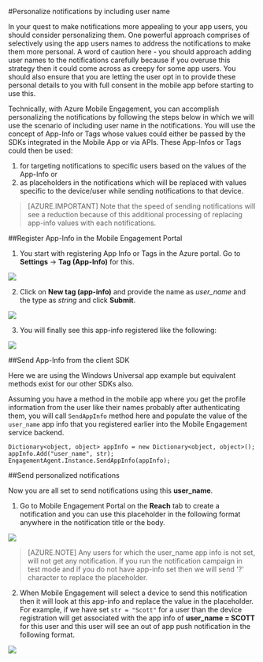 <properties 
	pageTitle="Send personalized notification with Azure Mobile Engagement" 
	description="How to send personalized notifications by including user profile information in the notifications like their names"		
	services="mobile-engagement" 
	documentationCenter="mobile" 
	authors="piyushjo" 
	manager="dwrede" 
	editor="" />

<tags 
	ms.service="mobile-engagement" 
	ms.workload="mobile" 
	ms.tgt_pltfrm="all" 
	ms.devlang="na" 
	ms.topic="article" 
	ms.date="12/07/2015" 
	ms.author="piyushjo" />

#Personalize notifications by including user name

In your quest to make notifications more appealing to your app users, you should consider personalizing them. One powerful approach comprises of selectively using the app users names to address the notifications to make them more personal. A word of caution here - you should approach adding user names to the notifications carefully because if you overuse this strategy then it could come across as creepy for some app users. You should also ensure that you are letting the user opt in to provide these personal details to you with full consent in the mobile app before starting to use this. 

Technically, with Azure Mobile Engagement, you can accomplish personalizing the notifications by following the steps below in which we will use the scenario of including user name in the notifications. You will use the concept of App-Info or Tags whose values could either be passed by the SDKs integrated in the Mobile App or via APIs. These App-Infos or Tags could then be used:

1. for targeting notifications to specific users based on the values of the App-Info or 
2. as placeholders in the notifications which will be replaced with values specific to the device/user while sending notifications to that device. 

> [AZURE.IMPORTANT] Note that the speed of sending notifications will see a reduction because of this additional processing of replacing app-info values with each notifications. 

##Register App-Info in the Mobile Engagement Portal

1) You start with registering App Info or Tags in the Azure portal. Go to **Settings** -> **Tag (App-Info)** for this.  

![][1]	

2) Click on **New tag (app-info)** and provide the name as *user_name* and the type as *string* and click **Submit**. 

![][2]

3) You will finally see this app-info registered like the following:

![][3]

##Send App-Info from the client SDK

Here we are using the Windows Universal app example but equivalent methods exist for our other SDKs also. 

Assuming you have a method in the mobile app where you get the profile information from the user like their names probably after authenticating them, you will call `SendAppInfo` method here and populate the value of the `user_name` app info that you registered earlier into the Mobile Engagement service backend. 

    Dictionary<object, object> appInfo = new Dictionary<object, object>();
    appInfo.Add("user_name", str);
    EngagementAgent.Instance.SendAppInfo(appInfo); 

##Send personalized notifications

Now you are all set to send notifications using this **user_name**. 

1) Go to Mobile Engagement Portal on the **Reach** tab to create a notification and you can use this placeholder in the following format anywhere in the notification title or the body. 

![][4]	

> [AZURE.NOTE] Any users for which the user_name app info is not set, will not get any notification. If you run the notification campaign in test mode and if you do not have app-info set then we will send '?' character to replace the placeholder. 

2) When Mobile Engagement will select a device to send this notification then it will look at this app-info and replace the value in the placeholder.  
For example, if we have set `str = "Scott"` for a user than the device registration will get associated with the app info of **user_name = SCOTT** for this user and this user will see an out of app push notification in the following format. 

![][5]	

<!-- Images. -->
[1]: ./media/mobile-engagement-send-personalized-notifications/app-info.png
[2]: ./media/mobile-engagement-send-personalized-notifications/create-app-info.png
[3]: ./media/mobile-engagement-send-personalized-notifications/app-info-user-name.png
[4]: ./media/mobile-engagement-send-personalized-notifications/personal-notification.png
[5]: ./media/mobile-engagement-send-personalized-notifications/notification.png

